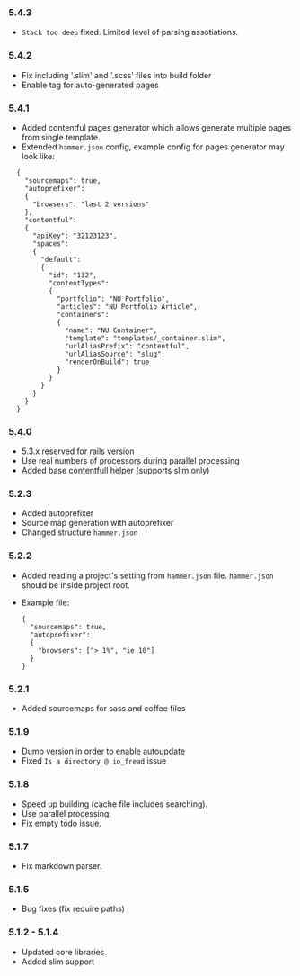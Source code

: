 ### 5.4.3
  
  * `Stack too deep` fixed. Limited level of parsing assotiations. 

### 5.4.2

  * Fix including '.slim' and '.scss' files into build folder
  * Enable <!-- @path --> tag for auto-generated pages

### 5.4.1
  
  * Added contentful pages generator which allows generate multiple pages from single template.
  * Extended `hammer.json` config, example config for pages generator may look like:
```
  {
    "sourcemaps": true,
    "autoprefixer":
    {
      "browsers": "last 2 versions"
    },
    "contentful":
    {
      "apiKey": "32123123",
      "spaces": 
      {
        "default":
        {
          "id": "132",
          "contentTypes":
          {
            "portfolio": "NU Portfolio",
            "articles": "NU Portfolio Article",
            "containers":
            {
              "name": "NU Container",
              "template": "templates/_container.slim",
              "urlAliasPrefix": "contentful",
              "urlAliasSource": "slug",
              "renderOnBuild": true
            }
          }
        }
      }
    }
  }
```
### 5.4.0

  * 5.3.x reserved for rails version
  * Use real numbers of processors during parallel processing
  * Added base contentfull helper (supports slim only)

### 5.2.3

  * Added autoprefixer
  * Source map generation with autoprefixer
  * Changed structure `hammer.json` 

### 5.2.2

  * Added reading a project's setting from `hammer.json` file. `hammer.json` should be inside project root.
  * Example file:

        {
          "sourcemaps": true,
          "autoprefixer":
          {
            "browsers": ["> 1%", "ie 10"]
          }
        }

### 5.2.1

  * Added sourcemaps for sass and coffee files
  
### 5.1.9

 * Dump version in order to enable autoupdate
 * Fixed `Is a directory @ io_fread` issue

### 5.1.8

  * Speed up building (cache file includes searching).
  * Use parallel processing.
  * Fix empty todo issue.
 
### 5.1.7
 
  * Fix markdown parser.

### 5.1.5

  * Bug fixes (fix require paths)

### 5.1.2 - 5.1.4

  * Updated core libraries
  * Added slim support
